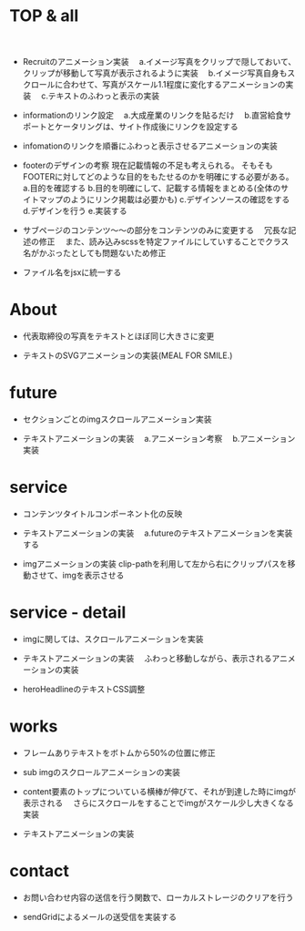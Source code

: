 # TOP & all

<!-- - TOPページのLgButtonリンクの修正
　コンポーネント利用したときにそのままリンクが設定されるように変更が必要 -->

<!-- - **Headerの修正**
　ヘッダーとして企業ロゴとハンバーガーメニューを配置しているため、
　リンククリックの際にヘッダーがかぶってしまってクリックできない。
　これを解消するために、それぞれfixedを活用して設置することで解消でいるはず -->

<!-- - Aboutのimageが消えている部分を修正 -->

<!-- - Worksのスワイプ誘導アイコンの位置修正
　もっといい誘導アイコンがあるのであれば、デザイン自体の変更を行う -->

<!-- - Worksアーカイブへのリンク設定
　現在関係のない写真をTOPページでスクロールするようになっている。 -->
　
- Recruitのアニメーション実装
　a.イメージ写真をクリップで隠しておいて、クリップが移動して写真が表示されるように実装
　b.イメージ写真自身もスクロールに合わせて、写真がスケール1.1程度に変化するアニメーションの実装
　c.テキストのふわっと表示の実装

- informationのリンク設定
　a.大成産業のリンクを貼るだけ
　b.直営給食サポートとケータリングは、サイト作成後にリンクを設定する

- infomationのリンクを順番にふわっと表示させるアニメーションの実装

- footerのデザインの考察
  現在記載情報の不足も考えられる。
  そもそもFOOTERに対してどのような目的をもたせるのかを明確にする必要がある。
  a.目的を確認する
  b.目的を明確にして、記載する情報をまとめる(全体のサイトマップのようにリンク掲載は必要かも)
  c.デザインソースの確認をする
  d.デザインを行う
  e.実装する

- サブページのコンテンツ〜〜の部分をコンテンツのみに変更する
　冗長な記述の修正
　また、読み込みscssを特定ファイルにしていすることでクラス名がかぶったとしても問題ないため修正

- ファイル名をjsxに統一する


# About

- 代表取締役の写真をテキストとほぼ同じ大きさに変更

- テキストのSVGアニメーションの実装(MEAL FOR SMILE.)

# future

- セクションごとのimgスクロールアニメーション実装

- テキストアニメーションの実装
　a.アニメーション考察
　b.アニメーション実装

# service

- コンテンツタイトルコンポーネント化の反映

- テキストアニメーションの実装
　a.futureのテキストアニメーションを実装する

- imgアニメーションの実装
  clip-pathを利用して左から右にクリップパスを移動させて、imgを表示させる

# service - detail

- imgに関しては、スクロールアニメーションを実装

- テキストアニメーションの実装
　ふわっと移動しながら、表示されるアニメーションの実装

- heroHeadlineのテキストCSS調整

# works

- フレームありテキストをボトムから50%の位置に修正

- sub imgのスクロールアニメーションの実装

- content要素のトップについている横棒が伸びて、それが到達した時にimgが表示される
　さらにスクロールをすることでimgがスケール少し大きくなる実装

- テキストアニメーションの実装

# contact

<!-- - css読み込みワーニングの解消を行う -->

<!-- - contactページのバリデーションが効いていない
　バリデーションを加える -->

<!-- - contactの必須項目にrequireと必須項目がどれかわかるようにする -->

<!-- - お問い合わせ確認ボタンがボタン全体がクリック可能になるように実装変更 -->

- お問い合わせ内容の送信を行う関数で、ローカルストレージのクリアを行う

- sendGridによるメールの送受信を実装する







